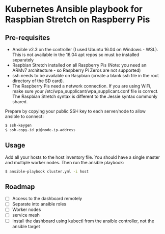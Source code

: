 # Kubernetes Ansible playbook for Raspbian Stretch on Raspberry Pis




## Pre-requisites

* Ansible v2.3 on the controller (I used Ubuntu 16.04 on Windows - WSL). This is not available in the 16.04 apt repos so must be installed separately
* Raspbian Stretch installed on all Raspberry Pis (Note: you need an ARMv7 architecture - so Raspberry Pi Zeros are not supported)
* ssh needs to be available on Raspbian (create a blank ssh file in the root directory of the SD card).
* The Raspberry Pis need a network connection. If you are using WiFi, make sure your /etc/wpa_supplicant/wpa_supplicant.conf file is correct. The Raspbian Stretch syntax is different to the Jessie syntax commonly shared. 

Prepare by copying your public SSH key to each server/node to allow ansible to connect:

```bash
$ ssh-keygen
$ ssh-copy-id pi@node-ip-address
```

## Usage

Add all your hosts to the host inventory file. You should have a single master and multiple worker nodes. Then run the ansible playbook: 

```bash 
$ ansible-playbook cluster.yml -i host
```

## Roadmap

- [ ] Access to the dashboard remotely
- [ ] Separate into ansible roles
- [ ] Worker nodes
- [ ] service mesh
- [ ] Install the dashboard using kubectl from the ansible controller, not the ansible target
